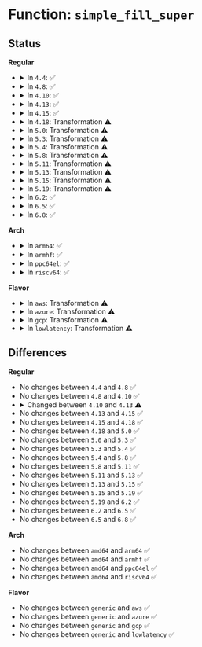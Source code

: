 # Function: <code>simple_fill_super</code>

## Status
<b>Regular</b>
<ul>
<li>
<details>
<summary>In <code>4.4</code>: ✅</summary>

```c
int simple_fill_super(struct super_block *s, long unsigned int magic, struct tree_descr *files);
```

**Collision:** Unique Global

**Inline:** No

**Transformation:** False

**Instances:**

```
In fs/libfs.c (ffffffff81233e80)
Location: fs/libfs.c:472
Inline: False
Direct callers:
  - security/inode.c:fill_super
  - security/selinux/selinuxfs.c:sel_fill_super
  - security/smack/smackfs.c:smk_fill_super
```
**Symbols:**

```
ffffffff81233e80-ffffffff8123406a: simple_fill_super (STB_GLOBAL)
```
</details>
</li>
<li>
<details>
<summary>In <code>4.8</code>: ✅</summary>

```c
int simple_fill_super(struct super_block *s, long unsigned int magic, struct tree_descr *files);
```

**Collision:** Unique Global

**Inline:** No

**Transformation:** False

**Instances:**

```
In fs/libfs.c (ffffffff8125c4b0)
Location: fs/libfs.c:500
Inline: False
Direct callers:
  - security/inode.c:fill_super
  - security/selinux/selinuxfs.c:sel_fill_super
  - security/smack/smackfs.c:smk_fill_super
```
**Symbols:**

```
ffffffff8125c4b0-ffffffff8125c692: simple_fill_super (STB_GLOBAL)
```
</details>
</li>
<li>
<details>
<summary>In <code>4.10</code>: ✅</summary>

```c
int simple_fill_super(struct super_block *s, long unsigned int magic, struct tree_descr *files);
```

**Collision:** Unique Global

**Inline:** No

**Transformation:** False

**Instances:**

```
In fs/libfs.c (ffffffff8126fa20)
Location: fs/libfs.c:508
Inline: False
Direct callers:
  - kernel/bpf/inode.c:bpf_fill_super
  - security/inode.c:fill_super
  - security/selinux/selinuxfs.c:sel_fill_super
  - security/smack/smackfs.c:smk_fill_super
```
**Symbols:**

```
ffffffff8126fa20-ffffffff8126fbed: simple_fill_super (STB_GLOBAL)
```
</details>
</li>
<li>
<details>
<summary>In <code>4.13</code>: ✅</summary>

```c
int simple_fill_super(struct super_block *s, long unsigned int magic, const struct tree_descr *files);
```

**Collision:** Unique Global

**Inline:** No

**Transformation:** False

**Instances:**

```
In fs/libfs.c (ffffffff8127d280)
Location: fs/libfs.c:509
Inline: False
Direct callers:
  - kernel/bpf/inode.c:bpf_fill_super
  - security/inode.c:fill_super
  - security/selinux/selinuxfs.c:sel_fill_super
  - security/smack/smackfs.c:smk_fill_super
  - security/apparmor/apparmorfs.c:fill_super
```
**Symbols:**

```
ffffffff8127d280-ffffffff8127d452: simple_fill_super (STB_GLOBAL)
```
</details>
</li>
<li>
<details>
<summary>In <code>4.15</code>: ✅</summary>

```c
int simple_fill_super(struct super_block *s, long unsigned int magic, const struct tree_descr *files);
```

**Collision:** Unique Global

**Inline:** No

**Transformation:** False

**Instances:**

```
In fs/libfs.c (ffffffff8129fd00)
Location: fs/libfs.c:509
Inline: False
Direct callers:
  - kernel/bpf/inode.c:bpf_fill_super
  - security/inode.c:fill_super
  - security/selinux/selinuxfs.c:sel_fill_super
  - security/smack/smackfs.c:smk_fill_super
  - security/apparmor/apparmorfs.c:fill_super
```
**Symbols:**

```
ffffffff8129fd00-ffffffff8129fed2: simple_fill_super (STB_GLOBAL)
```
</details>
</li>
<li>
<details>
<summary>In <code>4.18</code>: Transformation ⚠️</summary>

```c
int simple_fill_super(struct super_block *s, long unsigned int magic, const struct tree_descr *files);
```

**Collision:** Unique Global

**Inline:** No

**Transformation:** True

**Instances:**

```
In fs/libfs.c (0)
Location: fs/libfs.c:509
Inline: False
Direct callers:
  - kernel/bpf/inode.c:bpf_fill_super
  - security/inode.c:fill_super
  - security/selinux/selinuxfs.c:sel_fill_super
  - security/smack/smackfs.c:smk_fill_super
  - security/apparmor/apparmorfs.c:fill_super
```
**Symbols:**

```
ffffffff812c7a87-ffffffff812c7aa9: simple_fill_super.cold.18 (STB_LOCAL)
ffffffff812c65e0-ffffffff812c6787: simple_fill_super (STB_GLOBAL)
```
</details>
</li>
<li>
<details>
<summary>In <code>5.0</code>: Transformation ⚠️</summary>

```c
int simple_fill_super(struct super_block *s, long unsigned int magic, const struct tree_descr *files);
```

**Collision:** Unique Global

**Inline:** No

**Transformation:** True

**Instances:**

```
In fs/libfs.c (0)
Location: fs/libfs.c:509
Inline: False
Direct callers:
  - kernel/bpf/inode.c:bpf_fill_super
  - security/inode.c:fill_super
  - security/selinux/selinuxfs.c:sel_fill_super
  - security/smack/smackfs.c:smk_fill_super
  - security/apparmor/apparmorfs.c:fill_super
```
**Symbols:**

```
ffffffff812dcc87-ffffffff812dcca9: simple_fill_super.cold.18 (STB_LOCAL)
ffffffff812db7e0-ffffffff812db987: simple_fill_super (STB_GLOBAL)
```
</details>
</li>
<li>
<details>
<summary>In <code>5.3</code>: Transformation ⚠️</summary>

```c
int simple_fill_super(struct super_block *s, long unsigned int magic, const struct tree_descr *files);
```

**Collision:** Unique Global

**Inline:** No

**Transformation:** True

**Instances:**

```
In fs/libfs.c (0)
Location: fs/libfs.c:528
Inline: False
Direct callers:
  - kernel/bpf/inode.c:bpf_fill_super
  - security/inode.c:securityfs_fill_super
  - security/selinux/selinuxfs.c:sel_fill_super
  - security/smack/smackfs.c:smk_fill_super
  - security/apparmor/apparmorfs.c:apparmorfs_fill_super
```
**Symbols:**

```
ffffffff812fb347-ffffffff812fb369: simple_fill_super.cold (STB_LOCAL)
ffffffff812f9e70-ffffffff812fa017: simple_fill_super (STB_GLOBAL)
```
</details>
</li>
<li>
<details>
<summary>In <code>5.4</code>: Transformation ⚠️</summary>

```c
int simple_fill_super(struct super_block *s, long unsigned int magic, const struct tree_descr *files);
```

**Collision:** Unique Global

**Inline:** No

**Transformation:** True

**Instances:**

```
In fs/libfs.c (0)
Location: fs/libfs.c:533
Inline: False
Direct callers:
  - kernel/bpf/inode.c:bpf_fill_super
  - security/inode.c:securityfs_fill_super
  - security/selinux/selinuxfs.c:sel_fill_super
  - security/smack/smackfs.c:smk_fill_super
  - security/apparmor/apparmorfs.c:apparmorfs_fill_super
```
**Symbols:**

```
ffffffff8130d167-ffffffff8130d189: simple_fill_super.cold (STB_LOCAL)
ffffffff8130baa0-ffffffff8130bc47: simple_fill_super (STB_GLOBAL)
```
</details>
</li>
<li>
<details>
<summary>In <code>5.8</code>: Transformation ⚠️</summary>

```c
int simple_fill_super(struct super_block *s, long unsigned int magic, const struct tree_descr *files);
```

**Collision:** Unique Global

**Inline:** No

**Transformation:** True

**Instances:**

```
In fs/libfs.c (0)
Location: fs/libfs.c:602
Inline: False
Direct callers:
  - kernel/bpf/inode.c:bpf_fill_super
  - fs/debugfs/inode.c:debug_fill_super
  - fs/tracefs/inode.c:trace_fill_super
  - security/inode.c:securityfs_fill_super
  - security/selinux/selinuxfs.c:sel_fill_super
  - security/smack/smackfs.c:smk_fill_super
  - security/apparmor/apparmorfs.c:apparmorfs_fill_super
```
**Symbols:**

```
ffffffff81346c87-ffffffff81346ca9: simple_fill_super.cold (STB_LOCAL)
ffffffff813451f0-ffffffff81345397: simple_fill_super (STB_GLOBAL)
```
</details>
</li>
<li>
<details>
<summary>In <code>5.11</code>: Transformation ⚠️</summary>

```c
int simple_fill_super(struct super_block *s, long unsigned int magic, const struct tree_descr *files);
```

**Collision:** Unique Global

**Inline:** No

**Transformation:** True

**Instances:**

```
In fs/libfs.c (0)
Location: fs/libfs.c:604
Inline: False
Direct callers:
  - kernel/bpf/inode.c:bpf_fill_super
  - fs/debugfs/inode.c:debug_fill_super
  - fs/tracefs/inode.c:trace_fill_super
  - security/inode.c:securityfs_fill_super
  - security/selinux/selinuxfs.c:sel_fill_super
  - security/smack/smackfs.c:smk_fill_super
  - security/apparmor/apparmorfs.c:apparmorfs_fill_super
```
**Symbols:**

```
ffffffff81bea810-ffffffff81bea832: simple_fill_super.cold (STB_LOCAL)
ffffffff81351540-ffffffff813516e7: simple_fill_super (STB_GLOBAL)
```
</details>
</li>
<li>
<details>
<summary>In <code>5.13</code>: Transformation ⚠️</summary>

```c
int simple_fill_super(struct super_block *s, long unsigned int magic, const struct tree_descr *files);
```

**Collision:** Unique Global

**Inline:** No

**Transformation:** True

**Instances:**

```
In fs/libfs.c (0)
Location: fs/libfs.c:607
Inline: False
Direct callers:
  - kernel/bpf/inode.c:bpf_fill_super
  - fs/debugfs/inode.c:debug_fill_super
  - fs/tracefs/inode.c:trace_fill_super
  - security/inode.c:securityfs_fill_super
  - security/selinux/selinuxfs.c:sel_fill_super
  - security/smack/smackfs.c:smk_fill_super
  - security/apparmor/apparmorfs.c:apparmorfs_fill_super
```
**Symbols:**

```
ffffffff81bdc86f-ffffffff81bdc891: simple_fill_super.cold (STB_LOCAL)
ffffffff81358260-ffffffff81358407: simple_fill_super (STB_GLOBAL)
```
</details>
</li>
<li>
<details>
<summary>In <code>5.15</code>: Transformation ⚠️</summary>

```c
int simple_fill_super(struct super_block *s, long unsigned int magic, const struct tree_descr *files);
```

**Collision:** Unique Global

**Inline:** No

**Transformation:** True

**Instances:**

```
In fs/libfs.c (0)
Location: fs/libfs.c:616
Inline: False
Direct callers:
  - kernel/bpf/inode.c:bpf_fill_super
  - fs/debugfs/inode.c:debug_fill_super
  - fs/tracefs/inode.c:trace_fill_super
  - security/inode.c:securityfs_fill_super
  - security/selinux/selinuxfs.c:sel_fill_super
  - security/smack/smackfs.c:smk_fill_super
  - security/apparmor/apparmorfs.c:apparmorfs_fill_super
```
**Symbols:**

```
ffffffff81cc408c-ffffffff81cc40ae: simple_fill_super.cold (STB_LOCAL)
ffffffff813a66e0-ffffffff813a6887: simple_fill_super (STB_GLOBAL)
```
</details>
</li>
<li>
<details>
<summary>In <code>5.19</code>: Transformation ⚠️</summary>

```c
int simple_fill_super(struct super_block *s, long unsigned int magic, const struct tree_descr *files);
```

**Collision:** Unique Global

**Inline:** No

**Transformation:** True

**Instances:**

```
In fs/libfs.c (0)
Location: fs/libfs.c:643
Inline: False
Direct callers:
  - kernel/bpf/inode.c:bpf_fill_super
  - fs/debugfs/inode.c:debug_fill_super
  - fs/tracefs/inode.c:trace_fill_super
  - security/inode.c:securityfs_fill_super
  - security/selinux/selinuxfs.c:sel_fill_super
  - security/smack/smackfs.c:smk_fill_super
  - security/apparmor/apparmorfs.c:apparmorfs_fill_super
```
**Symbols:**

```
ffffffff81e76971-ffffffff81e76997: simple_fill_super.cold (STB_LOCAL)
ffffffff8142af20-ffffffff8142b0dd: simple_fill_super (STB_GLOBAL)
```
</details>
</li>
<li>
<details>
<summary>In <code>6.2</code>: ✅</summary>

```c
int simple_fill_super(struct super_block *s, long unsigned int magic, const struct tree_descr *files);
```

**Collision:** Unique Global

**Inline:** No

**Transformation:** False

**Instances:**

```
In fs/libfs.c (ffffffff814b80b0)
Location: fs/libfs.c:644
Inline: False
Direct callers:
  - kernel/bpf/inode.c:bpf_fill_super
  - fs/debugfs/inode.c:debug_fill_super
  - fs/tracefs/inode.c:trace_fill_super
  - security/inode.c:securityfs_fill_super
  - security/selinux/selinuxfs.c:sel_fill_super
  - security/smack/smackfs.c:smk_fill_super
  - security/apparmor/apparmorfs.c:apparmorfs_fill_super
```
**Symbols:**

```
ffffffff814b80b0-ffffffff814b8291: simple_fill_super (STB_GLOBAL)
```
</details>
</li>
<li>
<details>
<summary>In <code>6.5</code>: ✅</summary>

```c
int simple_fill_super(struct super_block *s, long unsigned int magic, const struct tree_descr *files);
```

**Collision:** Unique Global

**Inline:** No

**Transformation:** False

**Instances:**

```
In fs/libfs.c (ffffffff814ed2c0)
Location: fs/libfs.c:639
Inline: False
Direct callers:
  - kernel/bpf/inode.c:bpf_fill_super
  - fs/debugfs/inode.c:debug_fill_super
  - fs/tracefs/inode.c:trace_fill_super
  - security/inode.c:securityfs_fill_super
  - security/selinux/selinuxfs.c:sel_fill_super
  - security/smack/smackfs.c:smk_fill_super
  - security/apparmor/apparmorfs.c:apparmorfs_fill_super
```
**Symbols:**

```
ffffffff814ed2c0-ffffffff814ed4a1: simple_fill_super (STB_GLOBAL)
```
</details>
</li>
<li>
<details>
<summary>In <code>6.8</code>: ✅</summary>

```c
int simple_fill_super(struct super_block *s, long unsigned int magic, const struct tree_descr *files);
```

**Collision:** Unique Global

**Inline:** No

**Transformation:** False

**Instances:**

```
In fs/libfs.c (ffffffff81523470)
Location: fs/libfs.c:916
Inline: False
Direct callers:
  - kernel/bpf/inode.c:bpf_fill_super
  - fs/debugfs/inode.c:debug_fill_super
  - fs/tracefs/inode.c:trace_fill_super
  - security/inode.c:securityfs_fill_super
  - security/selinux/selinuxfs.c:sel_fill_super
  - security/smack/smackfs.c:smk_fill_super
  - security/apparmor/apparmorfs.c:apparmorfs_fill_super
```
**Symbols:**

```
ffffffff81523470-ffffffff81523605: simple_fill_super (STB_GLOBAL)
```
</details>
</li>
</ul>
<b>Arch</b>
<ul>
<li>
<details>
<summary>In <code>arm64</code>: ✅</summary>

```c
int simple_fill_super(struct super_block *s, long unsigned int magic, const struct tree_descr *files);
```

**Collision:** Unique Global

**Inline:** No

**Transformation:** False

**Instances:**

```
In fs/libfs.c (ffff8000103c00f0)
Location: fs/libfs.c:533
Inline: False
Direct callers:
  - kernel/bpf/inode.c:bpf_fill_super
  - security/inode.c:securityfs_fill_super
  - security/selinux/selinuxfs.c:sel_fill_super
  - security/smack/smackfs.c:smk_fill_super
  - security/apparmor/apparmorfs.c:apparmorfs_fill_super
```
**Symbols:**

```
ffff8000103c00f0-ffff8000103c02bc: simple_fill_super (STB_GLOBAL)
```
</details>
</li>
<li>
<details>
<summary>In <code>armhf</code>: ✅</summary>

```c
int simple_fill_super(struct super_block *s, long unsigned int magic, const struct tree_descr *files);
```

**Collision:** Unique Global

**Inline:** No

**Transformation:** False

**Instances:**

```
In fs/libfs.c (c059d3d0)
Location: fs/libfs.c:533
Inline: False
Direct callers:
  - kernel/bpf/inode.c:bpf_fill_super
  - security/inode.c:securityfs_fill_super
  - security/selinux/selinuxfs.c:sel_fill_super
  - security/smack/smackfs.c:smk_fill_super
  - security/apparmor/apparmorfs.c:apparmorfs_fill_super
```
**Symbols:**

```
c059d3d0-c059d5d8: simple_fill_super (STB_GLOBAL)
```
</details>
</li>
<li>
<details>
<summary>In <code>ppc64el</code>: ✅</summary>

```c
int simple_fill_super(struct super_block *s, long unsigned int magic, const struct tree_descr *files);
```

**Collision:** Unique Global

**Inline:** No

**Transformation:** False

**Instances:**

```
In fs/libfs.c (c0000000004bf360)
Location: fs/libfs.c:533
Inline: False
Direct callers:
  - kernel/bpf/inode.c:bpf_fill_super
  - security/inode.c:securityfs_fill_super
  - security/selinux/selinuxfs.c:sel_fill_super
  - security/smack/smackfs.c:smk_fill_super
  - security/apparmor/apparmorfs.c:apparmorfs_fill_super
```
**Symbols:**

```
c0000000004bf360-c0000000004bf5e4: simple_fill_super (STB_GLOBAL)
```
</details>
</li>
<li>
<details>
<summary>In <code>riscv64</code>: ✅</summary>

```c
int simple_fill_super(struct super_block *s, long unsigned int magic, const struct tree_descr *files);
```

**Collision:** Unique Global

**Inline:** No

**Transformation:** False

**Instances:**

```
In fs/libfs.c (ffffffe00028094c)
Location: fs/libfs.c:533
Inline: False
Direct callers:
  - kernel/bpf/inode.c:bpf_fill_super
  - security/inode.c:securityfs_fill_super
  - security/selinux/selinuxfs.c:sel_fill_super
  - security/smack/smackfs.c:smk_fill_super
  - security/apparmor/apparmorfs.c:apparmorfs_fill_super
```
**Symbols:**

```
ffffffe00028094c-ffffffe000280ae6: simple_fill_super (STB_GLOBAL)
```
</details>
</li>
</ul>
<b>Flavor</b>
<ul>
<li>
<details>
<summary>In <code>aws</code>: Transformation ⚠️</summary>

```c
int simple_fill_super(struct super_block *s, long unsigned int magic, const struct tree_descr *files);
```

**Collision:** Unique Global

**Inline:** No

**Transformation:** True

**Instances:**

```
In fs/libfs.c (0)
Location: fs/libfs.c:533
Inline: False
Direct callers:
  - kernel/bpf/inode.c:bpf_fill_super
  - security/inode.c:securityfs_fill_super
  - security/selinux/selinuxfs.c:sel_fill_super
  - security/smack/smackfs.c:smk_fill_super
  - security/apparmor/apparmorfs.c:apparmorfs_fill_super
```
**Symbols:**

```
ffffffff81305747-ffffffff81305769: simple_fill_super.cold (STB_LOCAL)
ffffffff81304080-ffffffff81304227: simple_fill_super (STB_GLOBAL)
```
</details>
</li>
<li>
<details>
<summary>In <code>azure</code>: Transformation ⚠️</summary>

```c
int simple_fill_super(struct super_block *s, long unsigned int magic, const struct tree_descr *files);
```

**Collision:** Unique Global

**Inline:** No

**Transformation:** True

**Instances:**

```
In fs/libfs.c (0)
Location: fs/libfs.c:533
Inline: False
Direct callers:
  - kernel/bpf/inode.c:bpf_fill_super
  - security/inode.c:securityfs_fill_super
  - security/selinux/selinuxfs.c:sel_fill_super
  - security/smack/smackfs.c:smk_fill_super
  - security/apparmor/apparmorfs.c:apparmorfs_fill_super
```
**Symbols:**

```
ffffffff812f6367-ffffffff812f6389: simple_fill_super.cold (STB_LOCAL)
ffffffff812f4ca0-ffffffff812f4e47: simple_fill_super (STB_GLOBAL)
```
</details>
</li>
<li>
<details>
<summary>In <code>gcp</code>: Transformation ⚠️</summary>

```c
int simple_fill_super(struct super_block *s, long unsigned int magic, const struct tree_descr *files);
```

**Collision:** Unique Global

**Inline:** No

**Transformation:** True

**Instances:**

```
In fs/libfs.c (0)
Location: fs/libfs.c:533
Inline: False
Direct callers:
  - kernel/bpf/inode.c:bpf_fill_super
  - security/inode.c:securityfs_fill_super
  - security/selinux/selinuxfs.c:sel_fill_super
  - security/smack/smackfs.c:smk_fill_super
  - security/apparmor/apparmorfs.c:apparmorfs_fill_super
```
**Symbols:**

```
ffffffff81303537-ffffffff81303559: simple_fill_super.cold (STB_LOCAL)
ffffffff81301e70-ffffffff81302017: simple_fill_super (STB_GLOBAL)
```
</details>
</li>
<li>
<details>
<summary>In <code>lowlatency</code>: Transformation ⚠️</summary>

```c
int simple_fill_super(struct super_block *s, long unsigned int magic, const struct tree_descr *files);
```

**Collision:** Unique Global

**Inline:** No

**Transformation:** True

**Instances:**

```
In fs/libfs.c (0)
Location: fs/libfs.c:533
Inline: False
Direct callers:
  - kernel/bpf/inode.c:bpf_fill_super
  - security/inode.c:securityfs_fill_super
  - security/selinux/selinuxfs.c:sel_fill_super
  - security/smack/smackfs.c:smk_fill_super
  - security/apparmor/apparmorfs.c:apparmorfs_fill_super
```
**Symbols:**

```
ffffffff813148b7-ffffffff813148d9: simple_fill_super.cold (STB_LOCAL)
ffffffff813133a0-ffffffff81313547: simple_fill_super (STB_GLOBAL)
```
</details>
</li>
</ul>

## Differences
<b>Regular</b>
<ul>
<li>
No changes between <code>4.4</code> and <code>4.8</code> ✅
</li>
<li>
No changes between <code>4.8</code> and <code>4.10</code> ✅
</li>
<li>
<details>
<summary>Changed between <code>4.10</code> and <code>4.13</code> ⚠️</summary>
<ul>
<li>
<b>Param type changed. </b>
<code>struct tree_descr *files</code> ➡️ <code>const struct tree_descr *files</code>
</li>
</ul>
</details>
</li>
<li>
No changes between <code>4.13</code> and <code>4.15</code> ✅
</li>
<li>
No changes between <code>4.15</code> and <code>4.18</code> ✅
</li>
<li>
No changes between <code>4.18</code> and <code>5.0</code> ✅
</li>
<li>
No changes between <code>5.0</code> and <code>5.3</code> ✅
</li>
<li>
No changes between <code>5.3</code> and <code>5.4</code> ✅
</li>
<li>
No changes between <code>5.4</code> and <code>5.8</code> ✅
</li>
<li>
No changes between <code>5.8</code> and <code>5.11</code> ✅
</li>
<li>
No changes between <code>5.11</code> and <code>5.13</code> ✅
</li>
<li>
No changes between <code>5.13</code> and <code>5.15</code> ✅
</li>
<li>
No changes between <code>5.15</code> and <code>5.19</code> ✅
</li>
<li>
No changes between <code>5.19</code> and <code>6.2</code> ✅
</li>
<li>
No changes between <code>6.2</code> and <code>6.5</code> ✅
</li>
<li>
No changes between <code>6.5</code> and <code>6.8</code> ✅
</li>
</ul>
<b>Arch</b>
<ul>
<li>
No changes between <code>amd64</code> and <code>arm64</code> ✅
</li>
<li>
No changes between <code>amd64</code> and <code>armhf</code> ✅
</li>
<li>
No changes between <code>amd64</code> and <code>ppc64el</code> ✅
</li>
<li>
No changes between <code>amd64</code> and <code>riscv64</code> ✅
</li>
</ul>
<b>Flavor</b>
<ul>
<li>
No changes between <code>generic</code> and <code>aws</code> ✅
</li>
<li>
No changes between <code>generic</code> and <code>azure</code> ✅
</li>
<li>
No changes between <code>generic</code> and <code>gcp</code> ✅
</li>
<li>
No changes between <code>generic</code> and <code>lowlatency</code> ✅
</li>
</ul>
